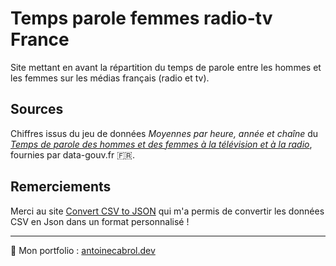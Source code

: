 # Temps parole femmes radio-tv France
Site mettant en avant la répartition du temps de parole entre les hommes et les femmes sur les médias français (radio et tv).

## Sources
Chiffres issus du jeu de données _Moyennes par heure, année et chaîne_ du [_Temps de parole des hommes et des femmes à la télévision et à la radio_](https://www.data.gouv.fr/fr/datasets/temps-de-parole-des-hommes-et-des-femmes-a-la-television-et-a-la-radio/#_), fournies par data-gouv.fr 🇫🇷.

## Remerciements
Merci au site [Convert CSV to JSON](http://www.convertcsv.com/) qui m'a permis de convertir les données CSV en Json dans un format personnalisé !




---

🤖 Mon portfolio : [antoinecabrol.dev](https://antoinecabrol.dev)
